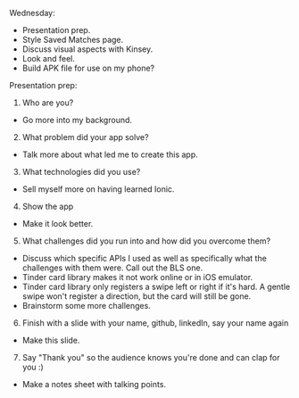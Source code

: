 Wednesday:
  - Presentation prep.
  - Style Saved Matches page.
  - Discuss visual aspects with Kinsey.
  - Look and feel.
  - Build APK file for use on my phone?

Presentation prep:
1. Who are you?
  - Go more into my background.
2. What problem did your app solve?
  - Talk more about what led me to create this app.
3. What technologies did you use?
  - Sell myself more on having learned Ionic.
4. Show the app
  - Make it look better.
5. What challenges did you run into and how did you overcome them?
  - Discuss which specific APIs I used as well as specifically what the challenges with them were. Call out the BLS one.
  - Tinder card library makes it not work online or in iOS emulator.
  - Tinder card library only registers a swipe left or right if it's hard. A gentle swipe won't register a direction, but the card will still be gone.
  - Brainstorm some more challenges.
6. Finish with a slide with your name, github, linkedIn, say your name again
  - Make this slide.
7. Say "Thank you" so the audience knows you're done and can clap for you :)
  - Make a notes sheet with talking points.
